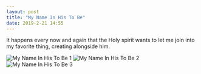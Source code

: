 ```yaml
---
layout: post
title: "My Name In His To Be"
date: 2019-2-21 14:55
---
```

It happens every now and again that the Holy spirit wants to let me join into my favorite thing, creating alongside him.

![My Name In His To Be 1](hyde/assets/images/MyNameInHisToBe1.jpg)
![My Name In His To Be 2](hyde/assets/images/MyNameInHisToBe2.jpg)
![My Name In His To Be 3](hyde/assets/images/MyNameInHisToBe3.jpg)

